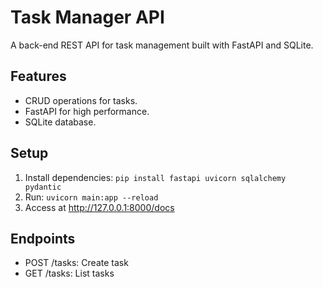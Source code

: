 # Task Manager API

A back-end REST API for task management built with FastAPI and SQLite.

## Features
- CRUD operations for tasks.
- FastAPI for high performance.
- SQLite database.

## Setup
1. Install dependencies: `pip install fastapi uvicorn sqlalchemy pydantic`
2. Run: `uvicorn main:app --reload`
3. Access at http://127.0.0.1:8000/docs

## Endpoints
- POST /tasks: Create task
- GET /tasks: List tasks
